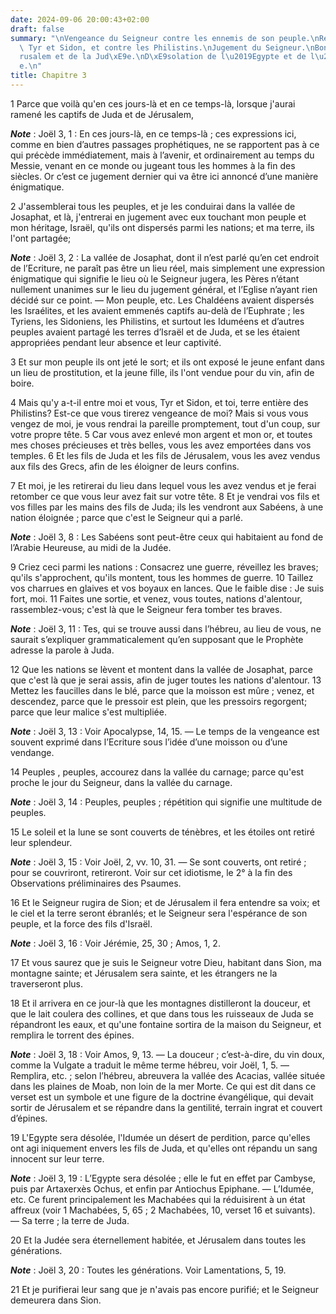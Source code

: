 ```yaml
---
date: 2024-09-06 20:00:43+02:00
draft: false
summary: "\nVengeance du Seigneur contre les ennemis de son peuple.\nReproches contre\
  \ Tyr et Sidon, et contre les Philistins.\nJugement du Seigneur.\nBonheur de J\xE9\
  rusalem et de la Jud\xE9e.\nD\xE9solation de l\u2019Egypte et de l\u2019Idum\xE9\
  e.\n"
title: Chapitre 3
---
```





1 Parce que voilà qu'en ces jours-là et en ce temps-là, lorsque j'aurai ramené les captifs de Juda et de Jérusalem,

***Note*** :  Joël 3, 1 : En ces jours-là, en ce temps-là ; ces expressions ici, comme en bien d’autres passages prophétiques, ne se rapportent pas à ce qui précède immédiatement, mais à l’avenir, et ordinairement au temps du Messie, venant en ce monde ou jugeant tous les hommes à la fin des siècles. Or c’est ce jugement dernier qui va être ici annoncé d’une manière énigmatique.

2 J'assemblerai tous les peuples, et je les conduirai dans la vallée de Josaphat, et là, j'entrerai en jugement avec eux touchant mon peuple et mon héritage, Israël, qu'ils ont dispersés parmi les nations; et ma terre, ils l'ont partagée;

***Note*** :  Joël 3, 2 : La vallée de Josaphat, dont il n’est parlé qu’en cet endroit de l’Ecriture, ne paraît pas être un lieu réel, mais simplement une expression énigmatique qui signifie le lieu où le Seigneur jugera, les Pères n’étant nullement unanimes sur le lieu du jugement général, et l’Eglise n’ayant rien décidé sur ce point. ― Mon peuple, etc. Les Chaldéens avaient dispersés les Israélites, et les avaient emmenés captifs au-delà de l’Euphrate ; les Tyriens, les Sidoniens, les Philistins, et surtout les Iduméens et d’autres peuples avaient partagé les terres d’Israël et de Juda, et se les étaient appropriées pendant leur absence et leur captivité.

3 Et sur mon peuple ils ont jeté le sort; et ils ont exposé le jeune enfant dans un lieu de prostitution, et la jeune fille, ils l'ont vendue pour du vin, afin de boire.


4 Mais qu'y a-t-il entre moi et vous, Tyr et Sidon, et toi, terre entière des Philistins? Est-ce que vous tirerez vengeance de moi? Mais si vous vous vengez de moi, je vous rendrai la pareille promptement, tout d'un coup, sur votre propre tête. 5 Car vous avez enlevé mon argent et mon or, et toutes mes choses précieuses et très belles, vous les avez emportées dans vos temples. 6 Et les fils de Juda et les fils de Jérusalem, vous les avez vendus aux fils des Grecs, afin de les éloigner de leurs confins.


7 Et moi, je les retirerai du lieu dans lequel vous les avez vendus et je ferai retomber ce que vous leur avez fait sur votre tête. 8 Et je vendrai vos fils et vos filles par les mains des fils de Juda; ils les vendront aux Sabéens, à une nation éloignée ; parce que c'est le Seigneur qui a parlé.

***Note*** :  Joël 3, 8 : Les Sabéens sont peut-être ceux qui habitaient au fond de l’Arabie Heureuse, au midi de la Judée.


9 Criez ceci parmi les nations : Consacrez une guerre, réveillez les braves; qu'ils s'approchent, qu'ils montent, tous les hommes de guerre. 10 Taillez vos charrues en glaives et vos boyaux en lances. Que le faible dise : Je suis fort, moi. 11 Faites une sortie, et venez, vous toutes, nations d'alentour, rassemblez-vous; c'est là que le Seigneur fera tomber tes braves.

***Note*** :  Joël 3, 11 : Tes, qui se trouve aussi dans l’hébreu, au lieu de vous, ne saurait s’expliquer grammaticalement qu’en supposant que le Prophète adresse la parole à Juda.


12 Que les nations se lèvent et montent dans la vallée de Josaphat, parce que c'est là que je serai assis, afin de juger toutes les nations d'alentour. 13 Mettez les faucilles dans le blé, parce que la moisson est mûre ; venez, et descendez, parce que le pressoir est plein, que les pressoirs regorgent; parce que leur malice s'est multipliée.

***Note*** :  Joël 3, 13 : Voir Apocalypse, 14, 15. ― Le temps de la vengeance est souvent exprimé dans l’Ecriture sous l’idée d’une moisson ou d’une vendange.


14 Peuples , peuples, accourez dans la vallée du carnage; parce qu'est proche le jour du Seigneur, dans la vallée du carnage.

***Note*** :  Joël 3, 14 : Peuples, peuples ; répétition qui signifie une multitude de peuples.

15 Le soleil et la lune se sont couverts de ténèbres, et les étoiles ont retiré leur splendeur.

***Note*** :  Joël 3, 15 : Voir Joël, 2, vv. 10, 31. ― Se sont couverts, ont retiré ; pour se couvriront, retireront. Voir sur cet idiotisme, le 2° à la fin des Observations préliminaires des Psaumes.

16 Et le Seigneur rugira de Sion; et de Jérusalem il fera entendre sa voix; et le ciel et la terre seront ébranlés; et le Seigneur sera l'espérance de son peuple, et la force des fils d'Israël.

***Note*** :  Joël 3, 16 : Voir Jérémie, 25, 30 ; Amos, 1, 2.


17 Et vous saurez que je suis le Seigneur votre Dieu, habitant dans Sion, ma montagne sainte; et Jérusalem sera sainte, et les étrangers ne la traverseront plus.


18 Et il arrivera en ce jour-là que les montagnes distilleront la douceur, et que le lait coulera des collines, et que dans tous les ruisseaux de Juda se répandront les eaux, et qu'une fontaine sortira de la maison du Seigneur, et remplira le torrent des épines.

***Note*** :  Joël 3, 18 : Voir Amos, 9, 13. ― La douceur ; c’est-à-dire, du vin doux, comme la Vulgate a traduit le même terme hébreu, voir Joël, 1, 5. ― Remplira, etc. ; selon l’hébreu, abreuvera la vallée des Acacias, vallée située dans les plaines de Moab, non loin de la mer Morte. Ce qui est dit dans ce verset est un symbole et une figure de la doctrine évangélique, qui devait sortir de Jérusalem et se répandre dans la gentilité, terrain ingrat et couvert d’épines.

19 L'Egypte sera désolée, l'Idumée un désert de perdition, parce qu'elles ont agi iniquement envers les fils de Juda, et qu'elles ont répandu un sang innocent sur leur terre.

***Note*** :  Joël 3, 19 : L’Egypte sera désolée ; elle le fut en effet par Cambyse, puis par Artaxerxès Ochus, et enfin par Antiochus Epiphane. ― L’Idumée, etc. Ce furent principalement les Machabées qui la réduisirent à un état affreux (voir 1 Machabées, 5, 65 ; 2 Machabées, 10, verset 16 et suivants). ― Sa terre ; la terre de Juda.

20 Et la Judée sera éternellement habitée, et Jérusalem dans toutes les générations.

***Note*** :  Joël 3, 20 : Toutes les générations. Voir Lamentations, 5, 19.

21 Et je purifierai leur sang que je n'avais pas encore purifié; et le Seigneur demeurera dans Sion.
